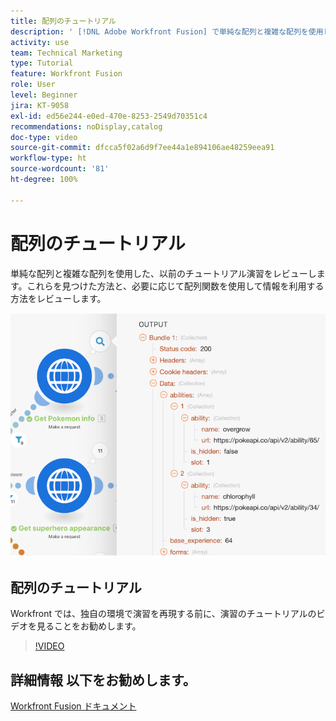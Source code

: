 ```yaml
---
title: 配列のチュートリアル
description: ' [!DNL Adobe Workfront Fusion] で単純な配列と複雑な配列を使用した、以前のチュートリアル演習をレビューします。'
activity: use
team: Technical Marketing
type: Tutorial
feature: Workfront Fusion
role: User
level: Beginner
jira: KT-9058
exl-id: ed56e244-e0ed-470e-8253-2549d70351c4
recommendations: noDisplay,catalog
doc-type: video
source-git-commit: dfcca5f02a6d9f7ee44a1e894106ae48259eea91
workflow-type: ht
source-wordcount: '81'
ht-degree: 100%

---
```


# 配列のチュートリアル

単純な配列と複雑な配列を使用した、以前のチュートリアル演習をレビューします。これらを見つけた方法と、必要に応じて配列関数を使用して情報を利用する方法をレビューします。

![Fusion シナリオの画像](assets/final-functional-bits-and-bobs-1.png)

## 配列のチュートリアル

Workfront では、独自の環境で演習を再現する前に、演習のチュートリアルのビデオを見ることをお勧めします。

>[!VIDEO](https://video.tv.adobe.com/v/335299/?quality=12&learn=on&enablevpops)


## 詳細情報 以下をお勧めします。

[Workfront Fusion ドキュメント](https://experienceleague.adobe.com/en/docs/workfront-fusion/using/get-started-with-fusion/understand-workfront-fusion/workfront-fusion-overview)
